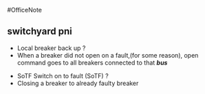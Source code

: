 #OfficeNote
## switchyard pni
- Local breaker back up
?
- When a breaker did not open on a fault,(for some reason), open command goes to all breakers connected to that _**bus**_
<!--SR:!2024-08-10,2,210-->

- SoTF Switch on to fault (SoTF)
?
-  Closing a breaker to already faulty breaker
<!--SR:!2024-07-05,2,210-->